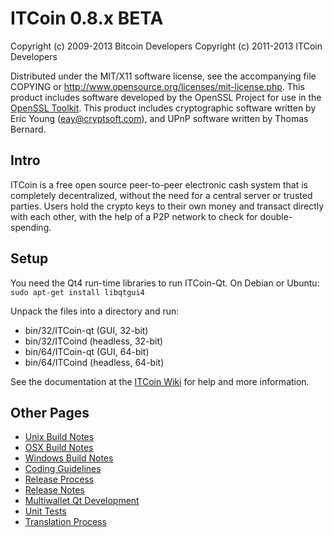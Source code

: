 ITCoin 0.8.x BETA
====================

Copyright (c) 2009-2013 Bitcoin Developers
Copyright (c) 2011-2013 ITCoin Developers

Distributed under the MIT/X11 software license, see the accompanying
file COPYING or http://www.opensource.org/licenses/mit-license.php.
This product includes software developed by the OpenSSL Project for use in the [OpenSSL Toolkit](http://www.openssl.org/). This product includes
cryptographic software written by Eric Young ([eay@cryptsoft.com](mailto:eay@cryptsoft.com)), and UPnP software written by Thomas Bernard.


Intro
---------------------
ITCoin is a free open source peer-to-peer electronic cash system that is
completely decentralized, without the need for a central server or trusted
parties.  Users hold the crypto keys to their own money and transact directly
with each other, with the help of a P2P network to check for double-spending.


Setup
---------------------
You need the Qt4 run-time libraries to run ITCoin-Qt. On Debian or Ubuntu:
	`sudo apt-get install libqtgui4`

Unpack the files into a directory and run:

- bin/32/ITCoin-qt (GUI, 32-bit)
- bin/32/ITCoind (headless, 32-bit)
- bin/64/ITCoin-qt (GUI, 64-bit)
- bin/64/ITCoind (headless, 64-bit)

See the documentation at the [ITCoin Wiki](http://ITCoin.info)
for help and more information.


Other Pages
---------------------
- [Unix Build Notes](build-unix.md)
- [OSX Build Notes](build-osx.md)
- [Windows Build Notes](build-msw.md)
- [Coding Guidelines](coding.md)
- [Release Process](release-process.md)
- [Release Notes](release-notes.md)
- [Multiwallet Qt Development](multiwallet-qt.md)
- [Unit Tests](unit-tests.md)
- [Translation Process](translation_process.md)

